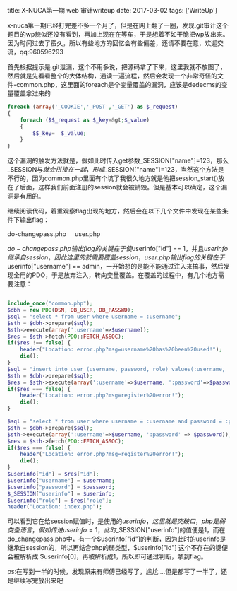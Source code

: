 title: X-NUCA第一期 web 审计writeup
date: 2017-03-02
tags: ['WriteUp']


x-nuca第一期已经打完差不多一个月了，但是在网上翻了一圈，发现.git审计这个题目的wp貌似还没有看到，再加上现在在等车，于是想着不如干脆把wp放出来。因为时间过去了蛮久，所以有些地方的回忆会有些偏差，还请不要在意，欢迎交流，qq:960596293

首先根据提示是.git泄漏，这个不用多说，把源码拿了下来，这里我就不放图了，然后就是先看看整个的大体结构，通读一遍流程，然后会发现一个非常奇怪的文件-common.php，这里面的foreach是个变量覆盖的漏洞，应该是dedecms的变量覆盖拿过来的
```php
foreach (array('_COOKIE','_POST','_GET') as $_request)  
{
    foreach ($$_request as $_key=&gt;$_value)  
    {
        $$_key=  $_value;
    }
}
```
这个漏洞的触发方法就是，假如此时传入get参数_SESSION["name"]=123，那么_SESSION与$就会拼接在一起，形成$_SESSION["name"]=123，当然这个方法是不行的，因为common.php里面有个坑了我很久地方就是他把session_start()放在了后面，这样我们前面注册的session就会被销毁。但是基本可以确定，这个漏洞是有用的。

继续阅读代码，着重观察flag出现的地方，然后会在以下几个文件中发现在某些条件下输出flag：

do-changepass.php     user.php

$do-changepass.php输出flag的关键在于使$userinfo["id"] == 1，并且$userinfo继承自session，因此这里的就需要覆盖session，user.php输出flag的关键在于$userinfo["username"] == admin，一开始想的是能不能通过注入来搞事，然后发现全用的PDO，于是放弃注入，转向变量覆盖。在覆盖的过程中，有几个地方需要注意：
```php

include_once("common.php");
$dbh = new PDO(DSN, DB_USER, DB_PASSWD);
$sql = "select * from user where username = :username";
$sth = $dbh->prepare($sql);
$sth->execute(array(':username'=>$username));
$res = $sth->fetch(PDO::FETCH_ASSOC);
if($res !== false) {
    header("Location: error.php?msg=username%20has%20been%20used!");
    die();
}
$sql = "insert into user (username, password, role) values(:username, :password, 1)";
$sth = $dbh->prepare($sql);
$res = $sth->execute(array(':username'=>$username, ':password'=>$password));
if($res === false) {
    header("Location: error.php?msg=register%20error!");
    die();
}

$sql = "select * from user where username = :username and password = :password";
$sth = $dbh->prepare($sql);
$sth->execute(array(':username'=>$username, ':password' => $password));
$res = $sth->fetch(PDO::FETCH_ASSOC);
if($res === false) {
    header("Location: error.php?msg=register%20error!");
    die();
}
$userinfo["id"] = $res["id"];
$userinfo["username"] = $username;
$userinfo["password"] = $password;
$_SESSION["userinfo"] = $userinfo;
$userinfo["role"] = $res["role"];
header("Location: index.php");

```

可以看到它在给session赋值时，是使用的$userinfo，这里就是突破口，php是弱类型语言，假如传进userinfo=1，此时$_SESSION["userinfo"]的值便是1，而在do_changepass.php中，有一个$userinfo["id"]的判断，因为此时的userinfo是继承自session的，所以再结合php的弱类型，$userinfo["id"] 这个不存在的键便会被解析成 $userinfo[0]，再被解析成1，所以即可通过判断，拿到flag。

ps:在写到一半的时候，发现原来有师傅已经写了，尴尬....但是都写了一半了，还是继续写完放出来吧